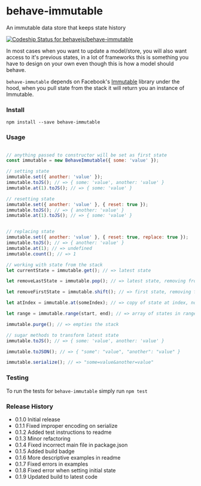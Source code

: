 # behave-immutable
An immutable data store that keeps state history

[ ![Codeship Status for behavejs/behave-immutable](https://codeship.com/projects/d9102350-8535-0132-e590-0aaee77afcf8/status?branch=master)](https://codeship.com/projects/58641)

In most cases when you want to update a model/store, you will also want access to it's previous states, in a lot of frameworks this is something you have to design on your own even though this is how a model should behave.

`behave-immutable` depends on Facebook's [Immutable](http://facebook.github.io/immutable-js/) library under the hood, when you pull state from the stack it will return you an instance of Immutable.

### Install

```shell
npm install --save behave-immutable
```

### Usage

```js

// anything passed to constructor will be set as first state
const immutable = new BehaveImmutable({ some: 'value' });

// setting state
immutable.set({ another: 'value' });
immutable.toJS(); // => { some: 'value', another: 'value' }
immutable.at(1).toJS(); // => { some: 'value' }

// resetting state
immutable.set({ another: 'value' }, { reset: true });
immutable.toJS(); // => { another: 'value' }
immutable.at(1).toJS(); // => { some: 'value' }


// replacing state
immutable.set({ another: 'value' }, { reset: true, replace: true });
immutable.toJS(); // => { another: 'value' }
immutable.at(1); // => undefined
immutable.count(); // => 1

// working with state from the stack
let currentState = immutable.get(); // => latest state

let removeLastState = immutable.pop(); // => latest state, removing from stack

let removeFirstState = immutable.shift(); // => first state, removing from stack

let atIndex = immutable.at(someIndex); // => copy of state at index, non-destructive

let range = immutable.range(start, end); // => array of states in range (including end index)

immutable.purge(); // => empties the stack

// sugar methods to transform latest state
immutable.toJS(); // => { some: 'value', another: 'value' }

immutable.toJSON(); // => { "some": "value", "another": "value" }

immutable.serialize(); // => "some=value&another=value"
```

### Testing
To run the tests for `behave-immutable` simply run `npm test`

### Release History

- 0.1.0 Initial release
- 0.1.1 Fixed improper encoding on serialize
- 0.1.2 Added test instructions to readme
- 0.1.3 Minor refactoring
- 0.1.4 Fixed incorrect main file in package.json
- 0.1.5 Added build badge
- 0.1.6 More descriptive examples in readme
- 0.1.7 Fixed errors in examples
- 0.1.8 Fixed error when setting initial state
- 0.1.9 Updated build to latest code

